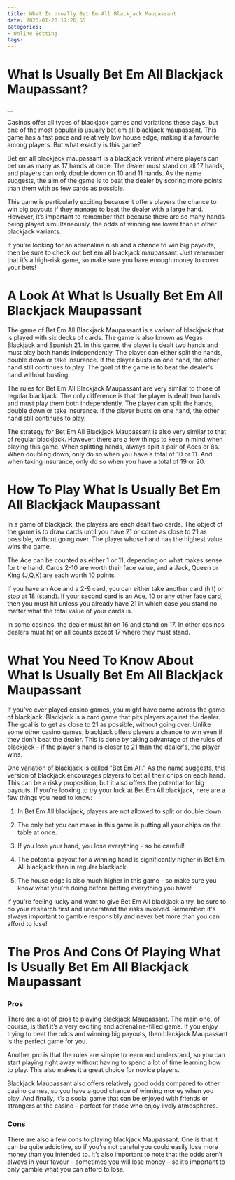 ```yaml
---
title: What Is Usually Bet Em All Blackjack Maupassant
date: 2023-01-20 17:26:55
categories:
- Online Betting
tags:
---
```



#  What Is Usually Bet Em All Blackjack Maupassant?

__

Casinos offer all types of blackjack games and variations these days, but one of the most popular is usually bet em all blackjack maupassant. This game has a fast pace and relatively low house edge, making it a favourite among players. But what exactly is this game?

Bet em all blackjack maupassant is a blackjack variant where players can bet on as many as 17 hands at once. The dealer must stand on all 17 hands, and players can only double down on 10 and 11 hands. As the name suggests, the aim of the game is to beat the dealer by scoring more points than them with as few cards as possible.

This game is particularly exciting because it offers players the chance to win big payouts if they manage to beat the dealer with a large hand. However, it’s important to remember that because there are so many hands being played simultaneously, the odds of winning are lower than in other blackjack variants.

If you’re looking for an adrenaline rush and a chance to win big payouts, then be sure to check out bet em all blackjack maupassant. Just remember that it’s a high-risk game, so make sure you have enough money to cover your bets!

#  A Look At What Is Usually Bet Em All Blackjack Maupassant

The game of Bet Em All Blackjack Maupassant is a variant of blackjack that is played with six decks of cards. The game is also known as Vegas Blackjack and Spanish 21. In this game, the player is dealt two hands and must play both hands independently. The player can either split the hands, double down or take insurance. If the player busts on one hand, the other hand still continues to play. The goal of the game is to beat the dealer’s hand without busting.

The rules for Bet Em All Blackjack Maupassant are very similar to those of regular blackjack. The only difference is that the player is dealt two hands and must play them both independently. The player can split the hands, double down or take insurance. If the player busts on one hand, the other hand still continues to play.

The strategy for Bet Em All Blackjack Maupassant is also very similar to that of regular blackjack. However, there are a few things to keep in mind when playing this game. When splitting hands, always split a pair of Aces or 8s. When doubling down, only do so when you have a total of 10 or 11. And when taking insurance, only do so when you have a total of 19 or 20.

#  How To Play What Is Usually Bet Em All Blackjack Maupassant 

In a game of blackjack, the players are each dealt two cards. The object of the game is to draw cards until you have 21 or come as close to 21 as possible, without going over. The player whose hand has the highest value wins the game.

The Ace can be counted as either 1 or 11, depending on what makes sense for the hand. Cards 2-10 are worth their face value, and a Jack, Queen or King (J,Q,K) are each worth 10 points.

If you have an Ace and a 2-9 card, you can either take another card (hit) or stop at 18 (stand). If your second card is an Ace, 10 or any other face card, then you must hit unless you already have 21 in which case you stand no matter what the total value of your cards is.

In some casinos, the dealer must hit on 16 and stand on 17. In other casinos dealers must hit on all counts except 17 where they must stand.

#  What You Need To Know About What Is Usually Bet Em All Blackjack Maupassant

If you've ever played casino games, you might have come across the game of blackjack. Blackjack is a card game that pits players against the dealer. The goal is to get as close to 21 as possible, without going over. Unlike some other casino games, blackjack offers players a chance to win even if they don't beat the dealer. This is done by taking advantage of the rules of blackjack - if the player's hand is closer to 21 than the dealer's, the player wins.

One variation of blackjack is called "Bet Em All." As the name suggests, this version of blackjack encourages players to bet all their chips on each hand. This can be a risky proposition, but it also offers the potential for big payouts. If you're looking to try your luck at Bet Em All blackjack, here are a few things you need to know:

1. In Bet Em All blackjack, players are not allowed to split or double down.

2. The only bet you can make in this game is putting all your chips on the table at once.

3. If you lose your hand, you lose everything - so be careful!

4. The potential payout for a winning hand is significantly higher in Bet Em All blackjack than in regular blackjack.

5. The house edge is also much higher in this game - so make sure you know what you're doing before betting everything you have!

If you're feeling lucky and want to give Bet Em All blackjack a try, be sure to do your research first and understand the risks involved. Remember: it's always important to gamble responsibly and never bet more than you can afford to lose!

#  The Pros And Cons Of Playing What Is Usually Bet Em All Blackjack Maupassant

### Pros

There are a lot of pros to playing blackjack Maupassant. The main one, of course, is that it’s a very exciting and adrenaline-filled game. If you enjoy trying to beat the odds and winning big payouts, then blackjack Maupassant is the perfect game for you.

Another pro is that the rules are simple to learn and understand, so you can start playing right away without having to spend a lot of time learning how to play. This also makes it a great choice for novice players.

Blackjack Maupassant also offers relatively good odds compared to other casino games, so you have a good chance of winning money when you play. And finally, it’s a social game that can be enjoyed with friends or strangers at the casino – perfect for those who enjoy lively atmospheres.

### Cons

There are also a few cons to playing blackjack Maupassant. One is that it can be quite addictive, so if you’re not careful you could easily lose more money than you intended to. It’s also important to note that the odds aren’t always in your favour – sometimes you will lose money – so it’s important to only gamble what you can afford to lose.